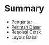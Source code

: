 # Summary

* [Pengantar](README.md)
* [Perintah Dasar](chapter1.md)
* Resolusi Cetak
* Layout Dasar

